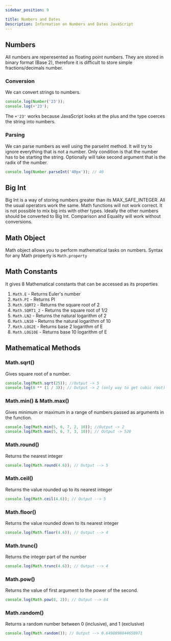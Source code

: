 ```yaml
---
sidebar_position: 9

title: Numbers and Dates
Description: Information on Numbers and Dates JavaScript
---
```


## Numbers

All numbers are reperesented as floating point numbers. They are stored in binary format (Base 2), therefore it is difficult to store simple fractions/decimals number.

### Conversion

We can convert strings to numbers.

```js
console.log(Number('23'));
console.log(+'23');
```

The `+'23'` works because JavaScript looks at the plus and the type coerces the string into numbers.

### Parsing

We can parse numbers as well using the parseInt method. It will try to ignore everything that is not a number. Only condition is that the number has to be starting the string. Optionally will take second argument that is the radix of the number.

```js
console.log(Number.parseInt('40px')); // 40
```
## Big Int
Big Int is a way of storing numbers greater than its MAX_SAFE_INTEGER.
All the usual operators work the same. Math functions will not work correct.
It is not possible to mix big ints with other types. Ideally the other numbers should be converted to Big Int.
Comparison and Equality will work without conversions. 

## Math Object

Math object allows you to perform mathematical tasks on numbers.
Syntax for any Math property is `Math.property`

## Math Constants

It gives 8 Mathematical constants that can be accessed as its properties

1. `Math.E` - Returns Euler's number
2. `Math.PI` - Returns PI
3. `Math.SQRT2` - Returns the square root of 2
4. `Math.SQRT1_2` - Returns the square root of 1/2
5. `Math.LN2` - Returns the natural logarithm of 2
6. `Math.LN10` - Returns the natural logarithm of 10
7. `Math.LOG2E` - Returns base 2 logarithm of E
8. `Math.LOG10E` - Returns base 10 logarithm of E

## Mathematical Methods

### Math.sqrt()

Gives square root of a number.

```js
console.log(Math.sqrt(25)); //Output -> 5
console.log(8 ** (1 / 3)); // Output -> 2 (only way to get cubic root)
```

### Math.min() & Math.max()

Gives minimum or maximum in a range of numbers passed as arguments in the function.

```js
console.log(Math.min(5, 6, 7, 2, 10)); //Output -> 2
console.log(Math.max(5, 6, 7, 3, 10)); // Output -> 520
```

### Math.round()

Returns the nearest integer

```js
console.log(Math.round(4.6)); // Output --> 5
```

### Math.ceil()

Returns the value rounded up to its nearest integer

```js
console.log(Math.ceil(4.6)); // Output --> 5
```

### Math.floor()

Returns the value rounded down to its nearest integer

```js
console.log(Math.floor(4.6)); // Output --> 4
```

### Math.trunc()

Returns the integer part of the number

```js
console.log(Math.trunc(4.6)); // Output --> 4
```

### Math.pow()

Returns the value of first argument to the power of the second.

```js
console.log(Math.pow(8, 2)); // Output --> 64
```

### Math.random()

Returns a random number between 0 (inclusive), and 1 (exclusive)

```js
console.log(Math.random()); // Output --> 0.6498898044650971
```
